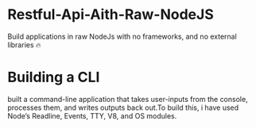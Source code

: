 # Restful-Api-Aith-Raw-NodeJS
Build applications in raw NodeJs with no frameworks, and no external libraries 🔥


# Building a CLI
built a command-line application that takes user-inputs from the console, processes them, and writes outputs back out.To build this, i have used Node’s Readline, Events, TTY, V8, and OS modules.
